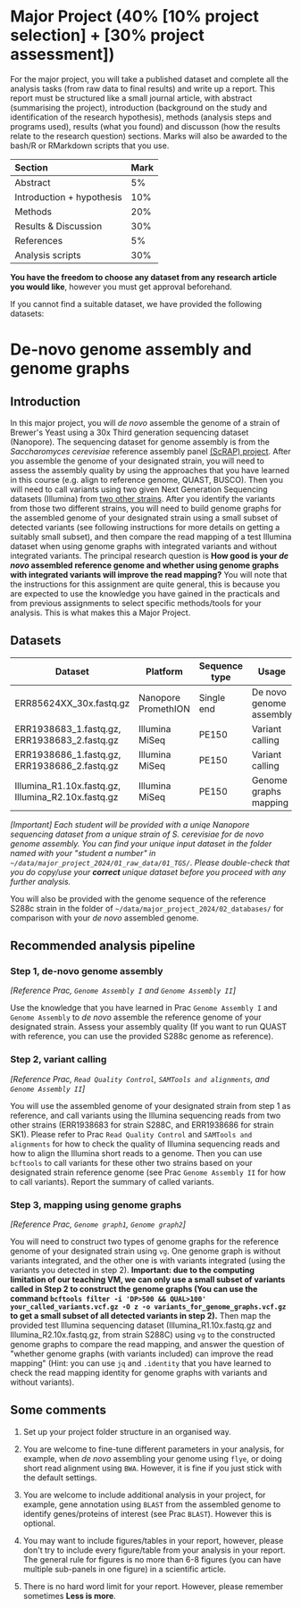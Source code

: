 # Major Project (40% [10% project selection] + [30% project assessment])

For the major project, you will take a published dataset and complete all the analysis tasks (from raw data to final results) and write up a report. This report must be structured like a small journal article, with abstract (summarising the project), introduction (background on the study and identification of the research hypothesis), methods (analysis steps and programs used), results (what you found) and discusson (how the results relate to the research question) sections. Marks will also be awarded to the bash/R or RMarkdown scripts that you use.

|Section                    |Mark |
|:--------------------------|:----|
|Abstract                   |5%   |
|Introduction + hypothesis  |10%  |
|Methods                    |20%  |
|Results & Discussion       |30%  |
|References                 |5%   |
|Analysis scripts           |30%  |

**You have the freedom to choose any dataset from any research article you would like**, however you must get approval beforehand.

If you cannot find a suitable dataset, we have provided the following datasets:

# De-novo genome assembly and genome graphs

## Introduction

In this major project, you will *de novo* assemble the genome of a strain of Brewer's Yeast using a 30x Third generation sequencing dataset (Nanopore). The sequencing dataset for genome assembly is from the *Saccharomyces cerevisiae* reference assembly panel [(ScRAP) project](https://www.nature.com/articles/s41588-023-01459-y). After you assemble the genome of your designated strain, you will need to assess the assembly quality by using the approaches that you have learned in this course (e.g. align to reference genome, QUAST, BUSCO). Then you will need to call variants using two given Next Generation Sequencing datasets (Illumina) from [two other strains](https://www.ncbi.nlm.nih.gov/bioproject/379572). After you identify the variants from those two different strains, you will need to build genome graphs for the assembled genome of your designated strain using a small subset of detected variants (see following instructions for more details on getting a suitably small subset), and then compare the read mapping of a test Illumina dataset when using genome graphs with integrated variants and without integrated variants. The principal research question is **How good is your *de novo* assembled reference genome and whether using genome graphs with integrated variants will improve the read mapping?**  You will note that the instructions for this assignment are quite general, this is because you are expected to use the knowledge you have gained in the practicals and from previous assignments to select specific methods/tools for your analysis. This is what makes this a Major Project. 


## Datasets

| Dataset                                            | Platform            | Sequence type | Usage                   | Location                                               |
|----------------------------------------------------|---------------------|---------------|-------------------------|--------------------------------------------------------|
| ERR85624XX_30x.fastq.gz                            | Nanopore PromethION | Single end    | De novo genome assembly | ~/data/major_project_2024/01_raw_data/01_TGS/axxxxxxx/ |
| ERR1938683_1.fastq.gz, ERR1938683_2.fastq.gz       | Illumina MiSeq      | PE150         | Variant calling         | ~/data/major_project_2024/01_raw_data/02_NGS/          |
| ERR1938686_1.fastq.gz, ERR1938686_2.fastq.gz       | Illumina MiSeq      | PE150         | Variant calling         | ~/data/major_project_2024/01_raw_data/02_NGS/          |
| Illumina_R1.10x.fastq.gz, Illumina_R2.10x.fastq.gz | Illumina MiSeq      | PE150         | Genome graphs mapping   | ~/data/major_project_2024/01_raw_data/02_NGS/          |

*[Important] Each student will be provided with a uniqe Nanopore sequencing dataset from a unique strain of *S. cerevisiae* for *de novo* genome assembly. You can find your unique input dataset in the folder named with your "student a number" in `~/data/major_project_2024/01_raw_data/01_TGS/`. Please double-check that you do copy/use your **correct** unique dataset before you proceed with any further analysis.*

You will also be provided with the genome sequence of the reference S288c strain in the folder of `~/data/major_project_2024/02_databases/` for comparison with your *de novo* assembled genome.

## Recommended analysis pipeline

### Step 1, de-novo genome assembly

*[Reference Prac, `Genome Assembly I` and `Genome Assembly II`]* 

Use the knowledge that you have learned in Prac `Genome Assembly I` and `Genome Assembly` to *de novo* assemble the reference genome of your designated strain. Assess your assembly quality  (If you want to run QUAST with reference, you can use the provided S288c genome as reference). 

### Step 2, variant calling

*[Reference Prac, `Read Quality Control`, `SAMTools and alignments`, and `Genome Assembly II`]* 

You will use the assembled genome of your designated strain from step 1 as reference, and call variants using the Illumina sequencing reads from two other strains (ERR1938683 for strain S288C, and ERR1938686 for strain SK1). Please refer to Prac `Read Quality Control` and `SAMTools and alignments` for how to check the quality of Illumina sequencing reads and how to align the Illumina short reads to a genome. Then you can use `bcftools` to call variants for these other two strains based on your designated strain reference genome (see Prac `Genome Assembly II` for how to call variants). Report the summary of called variants.

### Step 3, mapping using genome graphs

*[Reference Prac, `Genome graph1`, `Genome graph2`]* 

You will need to construct two types of genome graphs for the reference genome of your designated strain using `vg`. One genome graph is without variants integrated, and the other one is with variants integrated (using the variants you detected in step 2). **Important: due to the computing limitation of our teaching VM, we can only use a small subset of variants called in Step 2 to construct the genome graphs (You can use the command `bcftools filter -i 'DP>500 && QUAL>100' your_called_variants.vcf.gz -O z -o variants_for_genome_graphs.vcf.gz` to get a small subset of all detected variants in step 2).** Then map the provided test Illumina sequencing dataset (Illumina_R1.10x.fastq.gz and Illumina_R2.10x.fastq.gz, from strain S288C) using `vg` to the constructed genome graphs to compare the read mapping, and answer the question of "whether genome graphs (with variants included) can improve the read mapping" (Hint: you can use `jq` and `.identity` that you have learned to check the read mapping identity for genome graphs with variants and without variants). 

## Some comments

1. Set up your project folder structure in an organised way.

2. You are welcome to fine-tune different parameters in your analysis, for example, when *de novo* assembling your genome using `flye`, or doing short read alignment using `BWA`. However, it is fine if you just stick with the default settings.

3. You are welcome to include additional analysis in your project, for example, gene annotation using `BLAST` from the assembled genome to identify genes/proteins of interest (see Prac `BLAST`). However this is optional.

4. You may want to include figures/tables in your report, however, please don't try to include every figure/table from your analysis in your report. The general rule for figures is no more than 6-8 figures (you can have multiple sub-panels in one figure) in a scientific article.

5. There is no hard word limit for your report. However, please remember sometimes **Less is more**.
